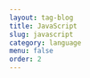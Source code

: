 ```yaml
---
layout: tag-blog
title: JavaScript
slug: javascript
category: language
menu: false
order: 2
---
```


